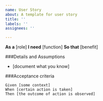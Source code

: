 ```yaml
---
name: User Story
about: A template for user story
title: ''
labels: ''
assignees: ''

---
```


**As a** [role]
**I need** [function]
**So that** [benefit]

###Details and Assumptions
* [document what you know]

###Acceptance criteria
```Gherkin
Given [some context]
When [certain action is taken]
Then [the outcome of action is observed]
```
